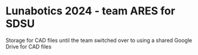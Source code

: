 # Lunabotics 2024 - team ARES for SDSU

Storage for CAD files until the team switched over to using a shared Google Drive for CAD files

